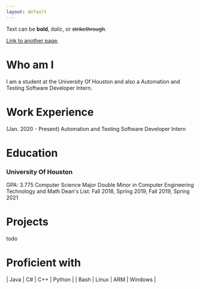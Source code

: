 ```yaml
---
layout: default
---
```


Text can be **bold**, _italic_, or ~~strikethrough~~.

[Link to another page](./another-page.html).

# Who am I

I am a student at the University Of Houston and also a Automation and Testing Software Developer Intern. 

# Work Experience

(Jan. 2020 - Present) Automation and Testing Software Developer Intern

# Education

### University Of Houston
GPA: 3.775
Computer Science Major
Double Minor in Computer Engineering Technology and Math
Dean's List: Fall 2018, Spring 2019, Fall 2019, Spring 2021

# Projects

todo

# Proficient with

| Java         | C#                | C++   | Python		|
| Bash		   | Linux			   | ARM   | Windows	|


